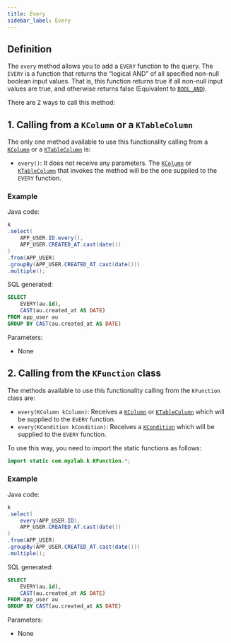 ```yaml
---
title: Every
sidebar_label: Every
---
```


## Definition

The `every` method allows you to add a `EVERY` function to the query. The `EVERY` is a function that returns the “logical AND” of all specified non-null boolean input values. That is, this function returns true if all non-null input values ​​are true, and otherwise returns false (Equivalent to [`BOOL_AND`](/docs/sql-functions/aggregate-functions/bool-and)).

There are 2 ways to call this method:

## 1. Calling from a `KColumn` or a `KTableColumn`

The only one method available to use this functionality calling from a [`KColumn`](/docs/select-statement/select/introduction#2-kcolumn) or a [`KTableColumn`](/docs/select-statement/select/introduction#1-ktablecolumn) is:

- `every()`: It does not receive any parameters. The [`KColumn`](/docs/select-statement/select/introduction#2-kcolumn) or [`KTableColumn`](/docs/select-statement/select/introduction#1-ktablecolumn) that invokes the method will be the one supplied to the `EVERY` function.

### Example

Java code:

```java
k
.select(
    APP_USER.ID.every(),
    APP_USER.CREATED_AT.cast(date())
)
.from(APP_USER)
.groupBy(APP_USER.CREATED_AT.cast(date()))
.multiple();
```

SQL generated:

```sql
SELECT
    EVERY(au.id),
    CAST(au.created_at AS DATE)
FROM app_user au
GROUP BY CAST(au.created_at AS DATE)
```

Parameters:

- None

## 2. Calling from the `KFunction` class

The methods available to use this functionality calling from the `KFunction` class are:

- `every(KColumn kColumn)`: Receives a [`KColumn`](/docs/select-statement/select/introduction#2-kcolumn) or [`KTableColumn`](/docs/select-statement/select/introduction#1-ktablecolumn) which will be supplied to the `EVERY` function.
- `every(KCondition kCondition)`: Receives a [`KCondition`](/docs/kcondition/introduction) which will be supplied to the `EVERY` function.

To use this way, you need to import the static functions as follows:

```java
import static com.myzlab.k.KFunction.*;
```

### Example

Java code:

```java
k
.select(
    every(APP_USER.ID),
    APP_USER.CREATED_AT.cast(date())
)
.from(APP_USER)
.groupBy(APP_USER.CREATED_AT.cast(date()))
.multiple();
```

SQL generated:

```sql
SELECT
    EVERY(au.id),
    CAST(au.created_at AS DATE)
FROM app_user au
GROUP BY CAST(au.created_at AS DATE)
```

Parameters:

- None